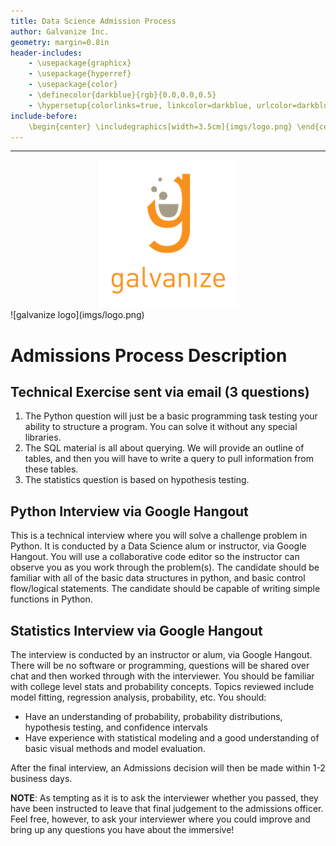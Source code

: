 ```yaml
---
title: Data Science Admission Process
author: Galvanize Inc.
geometry: margin=0.8in
header-includes:
    - \usepackage{graphicx}
    - \usepackage{hyperref}
    - \usepackage{color}
    - \definecolor{darkblue}{rgb}{0.0,0.0,0.5}
    - \hypersetup{colorlinks=true, linkcolor=darkblue, urlcolor=darkblue}
include-before:
    \begin{center} \includegraphics[width=3.5cm]{imgs/logo.png} \end{center}
---
```


---

<div style="text-align:center"><img src="https://raw.githubusercontent.com/GalvanizeDataScience/self-study-resources/master/imgs/logo.png" /></div>
![galvanize logo](imgs/logo.png)


# Admissions Process Description

## Technical Exercise sent via email (3 questions)

1. The Python question will just be a basic programming task testing your ability to structure a program. You can solve it without any special libraries.
2. The SQL material is all about querying. We will provide an outline of tables, and then you will have to write a query to pull information from these tables.
3. The statistics question is based on hypothesis testing.


## Python Interview via Google Hangout

This is a technical interview where you will solve a challenge problem in Python. It is conducted by a Data Science alum or instructor, via Google Hangout. You will use a collaborative code editor so the instructor can observe you as you work through the problem(s). The candidate should be familiar with all of the basic data structures in python, and basic control flow/logical statements. The candidate should be capable of writing simple functions in Python.


## Statistics Interview via Google Hangout

The interview is conducted by an instructor or alum, via Google Hangout. There will be no software or programming, questions will be shared over chat and then worked through with the interviewer. You should be familiar with college level stats and probability concepts. Topics reviewed include model fitting, regression analysis, probability, etc. You should:

* Have an understanding of probability, probability distributions, hypothesis testing, and confidence intervals
* Have experience with statistical modeling and a good understanding of basic visual methods and model evaluation.

After the final interview, an Admissions decision will then be made within 1-2 business days.

**NOTE**:  As tempting as it is to ask the interviewer whether you passed, they have been instructed to leave that final judgement to the admissions officer.  Feel free, however, to ask your interviewer where you could improve and bring up any questions you have about the immersive!
